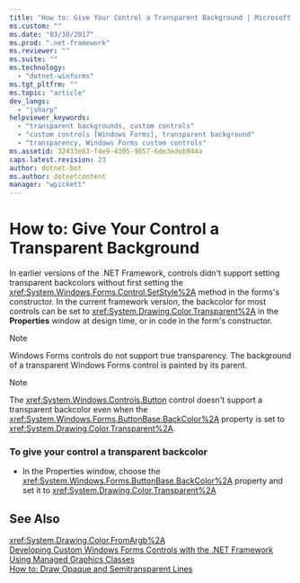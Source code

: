 ```yaml
---
title: "How to: Give Your Control a Transparent Background | Microsoft Docs"
ms.custom: ""
ms.date: "03/30/2017"
ms.prod: ".net-framework"
ms.reviewer: ""
ms.suite: ""
ms.technology: 
  - "dotnet-winforms"
ms.tgt_pltfrm: ""
ms.topic: "article"
dev_langs: 
  - "jsharp"
helpviewer_keywords: 
  - "transparent backgrounds, custom controls"
  - "custom controls [Windows Forms], transparent background"
  - "transparency, Windows Forms custom controls"
ms.assetid: 32433e63-f4e9-4305-9857-6de3edeb944a
caps.latest.revision: 23
author: dotnet-bot
ms.author: dotnetcontent
manager: "wpickett"
---
```

# How to: Give Your Control a Transparent Background
In earlier versions of the .NET Framework, controls didn't support setting transparent backcolors without first setting the <xref:System.Windows.Forms.Control.SetStyle%2A> method in the forms's constructor. In the current framework version, the backcolor for most controls can be set to <xref:System.Drawing.Color.Transparent%2A> in the **Properties** window at design time, or in code in the form's constructor.  
  
> [!NOTE]
>  Windows Forms controls do not support true transparency. The background of a transparent Windows Forms control is painted by its parent.  
  
> [!NOTE]
>  The <xref:System.Windows.Controls.Button> control doesn't support a transparent backcolor even when the <xref:System.Windows.Forms.ButtonBase.BackColor%2A> property is set to <xref:System.Drawing.Color.Transparent%2A>.  
  
### To give your control a transparent backcolor  
  
-   In the Properties window, choose the <xref:System.Windows.Forms.ButtonBase.BackColor%2A> property and set it to <xref:System.Drawing.Color.Transparent%2A>  
  
## See Also  
 <xref:System.Drawing.Color.FromArgb%2A>   
 [Developing Custom Windows Forms Controls with the .NET Framework](../../../../docs/framework/winforms/controls/developing-custom-windows-forms-controls.md)   
 [Using Managed Graphics Classes](../../../../docs/framework/winforms/advanced/using-managed-graphics-classes.md)   
 [How to: Draw Opaque and Semitransparent Lines](../../../../docs/framework/winforms/advanced/how-to-draw-opaque-and-semitransparent-lines.md)